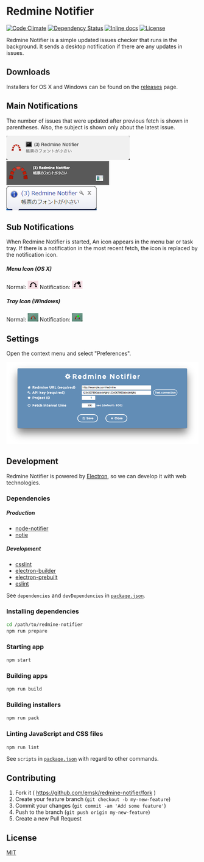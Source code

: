 # Redmine Notifier

[![Code Climate](https://codeclimate.com/github/emsk/redmine-notifier/badges/gpa.svg)](https://codeclimate.com/github/emsk/redmine-notifier)
[![Dependency Status](https://gemnasium.com/emsk/redmine-notifier.svg)](https://gemnasium.com/emsk/redmine-notifier)
[![Inline docs](http://inch-ci.org/github/emsk/redmine-notifier.svg?branch=master)](http://inch-ci.org/github/emsk/redmine-notifier)
[![License](https://img.shields.io/badge/license-MIT-blue.svg)](LICENSE)

Redmine Notifier is a simple updated issues checker that runs in the background.
It sends a desktop notification if there are any updates in issues.

## Downloads

Installers for OS X and Windows can be found on the [releases](../../releases) page.

## Main Notifications

The number of issues that were updated after previous fetch is shown in parentheses.
Also, the subject is shown only about the latest issue.

![Notification Mac 10.10](examples/notification_osx_10.10.png?raw=true)
![Notification Win 8.1](examples/notification_win_8.1.png?raw=true)
![Notification Win 7](examples/notification_win_7.png?raw=true)

## Sub Notifications

When Redmine Notifier is started, An icon appears in the menu bar or task tray.
If there is a notification in the most recent fetch, the icon is replaced by the notification icon.

##### Menu Icon (OS X)

Normal: ![Icon Mac Normal](examples/icon_osx_normal.png?raw=true) Notification: ![Icon Mac Notification](examples/icon_osx_notification.png?raw=true)

##### Tray Icon (Windows)

Normal: ![Icon Win Normal](examples/icon_win_normal.png?raw=true) Notification: ![Icon Win Notification](examples/icon_win_notification.png?raw=true)

## Settings

Open the context menu and select "Preferences".

![Settings](examples/redmine_notifier_settings.png?raw=true)

## Development

Redmine Notifier is powered by [Electron](http://electron.atom.io/), so we can develop it with web technologies.

### Dependencies

##### Production

* [node-notifier](https://github.com/mikaelbr/node-notifier)
* [notie](https://github.com/jaredreich/notie)

##### Development

* [csslint](https://github.com/CSSLint/csslint)
* [electron-builder](https://github.com/electron-userland/electron-builder)
* [electron-prebuilt](https://github.com/electron-userland/electron-prebuilt)
* [eslint](https://github.com/eslint/eslint)

See `dependencies` and `devDependencies` in [`package.json`](package.json).

### Installing dependencies

```sh
cd /path/to/redmine-notifier
npm run prepare
```

### Starting app

```sh
npm start
```

### Building apps

```sh
npm run build
```

### Building installers

```sh
npm run pack
```

### Linting JavaScript and CSS files

```sh
npm run lint
```

See `scripts` in [`package.json`](package.json) with regard to other commands.

## Contributing

1. Fork it ( https://github.com/emsk/redmine-notifier/fork )
2. Create your feature branch (`git checkout -b my-new-feature`)
3. Commit your changes (`git commit -am 'Add some feature'`)
4. Push to the branch (`git push origin my-new-feature`)
5. Create a new Pull Request

## License

[MIT](LICENSE)
